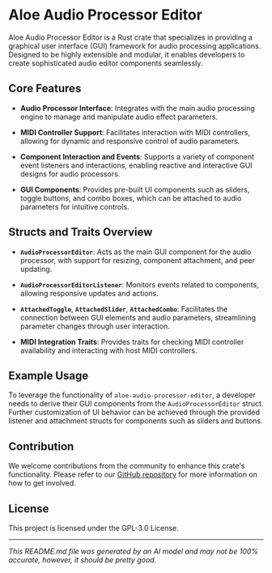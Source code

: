# Aloe Audio Processor Editor

Aloe Audio Processor Editor is a Rust crate that specializes in providing a graphical user interface (GUI) framework for audio processing applications. Designed to be highly extensible and modular, it enables developers to create sophisticated audio editor components seamlessly.

## Core Features

- **Audio Processor Interface**: Integrates with the main audio processing engine to manage and manipulate audio effect parameters.

- **MIDI Controller Support**: Facilitates interaction with MIDI controllers, allowing for dynamic and responsive control of audio parameters.

- **Component Interaction and Events**: Supports a variety of component event listeners and interactions, enabling reactive and interactive GUI designs for audio processors.

- **GUI Components**: Provides pre-built UI components such as sliders, toggle buttons, and combo boxes, which can be attached to audio parameters for intuitive controls.

## Structs and Traits Overview

- **`AudioProcessorEditor`**: Acts as the main GUI component for the audio processor, with support for resizing, component attachment, and peer updating.

- **`AudioProcessorEditorListener`**: Monitors events related to components, allowing responsive updates and actions.

- **`AttachedToggle`**, **`AttachedSlider`**, **`AttachedCombo`**: Facilitates the connection between GUI elements and audio parameters, streamlining parameter changes through user interaction.

- **MIDI Integration Traits**: Provides traits for checking MIDI controller availability and interacting with host MIDI controllers.

## Example Usage

To leverage the functionality of `aloe-audio-processor-editor`, a developer needs to derive their GUI components from the `AudioProcessorEditor` struct. Further customization of UI behavior can be achieved through the provided listener and attachment structs for components such as sliders and buttons.

## Contribution

We welcome contributions from the community to enhance this crate's functionality. Please refer to our [GitHub repository](https://github.com/klebs6/aloe-rs) for more information on how to get involved.

## License

This project is licensed under the GPL-3.0 License.

---

*This README.md file was generated by an AI model and may not be 100% accurate, however, it should be pretty good.*